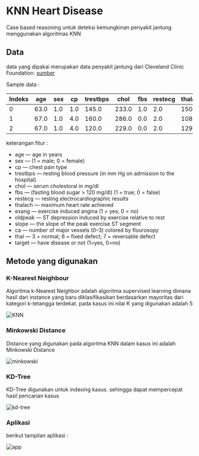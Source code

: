 # KNN Heart Disease

Case based reasoning untuk deteksi kemungkinan penyakit jantung menggunakan algoritmas KNN

## Data

data yang dipakai merupakan data penyakit jantung dari Cleveland Clinic Foundation. [sumber](https://archive.ics.uci.edu/ml/datasets/Heart+Disease)

Sample data :

| Indeks | age  | sex | cp  | trestbps | chol  | fbs | restecg | thalach | exang | oldpeak | slope | ca  | thal | target |
|--------|------|-----|-----|----------|-------|-----|---------|---------|-------|---------|-------|-----|------|--------|
| 0      | 63.0 | 1.0 | 1.0 | 145.0    | 233.0 | 1.0 | 2.0     | 150.0   | 0.0   | 2.3     | 3.0   | 0.0 | 6.0  | 0      |
| 1      | 67.0 | 1.0 | 4.0 | 160.0    | 286.0 | 0.0 | 2.0     | 108.0   | 1.0   | 1.5     | 2.0   | 3.0 | 3.0  | 1      |
| 2      | 67.0 | 1.0 | 4.0 | 120.0    | 229.0 | 0.0 | 2.0     | 129.0   | 1.0   | 2.6     | 2.0   | 2.0 | 7.0  | 1      |

keterangan fitur :

- age — age in years
- sex — (1 = male; 0 = female)
- cp — chest pain type
- trestbps — resting blood pressure (in mm Hg on admission to the hospital)
- chol — serum cholestoral in mg/dl
- fbs — (fasting blood sugar > 120 mg/dl) (1 = true; 0 = false)
- restecg — resting electrocardiographic results
- thalach — maximum heart rate achieved
- exang — exercise induced angina (1 = yes; 0 = no)
- oldpeak — ST depression induced by exercise relative to rest
- slope — the slope of the peak exercise ST segment
- ca — number of major vessels (0–3) colored by flourosopy
- thal — 3 = normal; 6 = fixed defect; 7 = reversable defect
- target — have disease or not (1=yes, 0=no)

## Metode yang digunakan

### K-Nearest Neighbour

Algoritma k-Nearest Neighbor adalah algoritma supervised
learning dimana hasil dari instance yang baru diklasifikasikan berdasarkan mayoritas dari kategori k-tetangga terdekat.
pada kasus ini nilai K yang digunakan adalah 5

![KNN](https://machine-learning-course.readthedocs.io/en/latest/_images/knn.png)

### Minkowski Distance

Distance yang digunakan pada algoritma KNN dalam kasus ini adalah Minkowski Distance

![minkowski](https://www.oreilly.com/library/view/hands-on-unsupervised-learning/9781789348279/assets/07f5f198-bcf4-4f91-811d-a5bc867600af.png)

### KD-Tree

KD-Tree digunakan untuk indexing kasus. sehingga dapat mempercepat hasil pencarian kasus

![kd-tree](https://www.researchgate.net/profile/Oliver_Guenther/publication/2334587/figure/fig9/AS:349387994746891@1460311998030/Adaptive-k-d-tree.png)


### Aplikasi

berikut tampilan aplikasi :

![app](https://user-images.githubusercontent.com/39853838/73133012-7c4c6280-4055-11ea-8575-839723a1d7c0.png)
